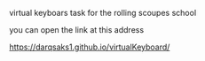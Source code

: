 virtual keyboars task for the rolling scoupes school 


you can open the link at this address

https://darqsaks1.github.io/virtualKeyboard/